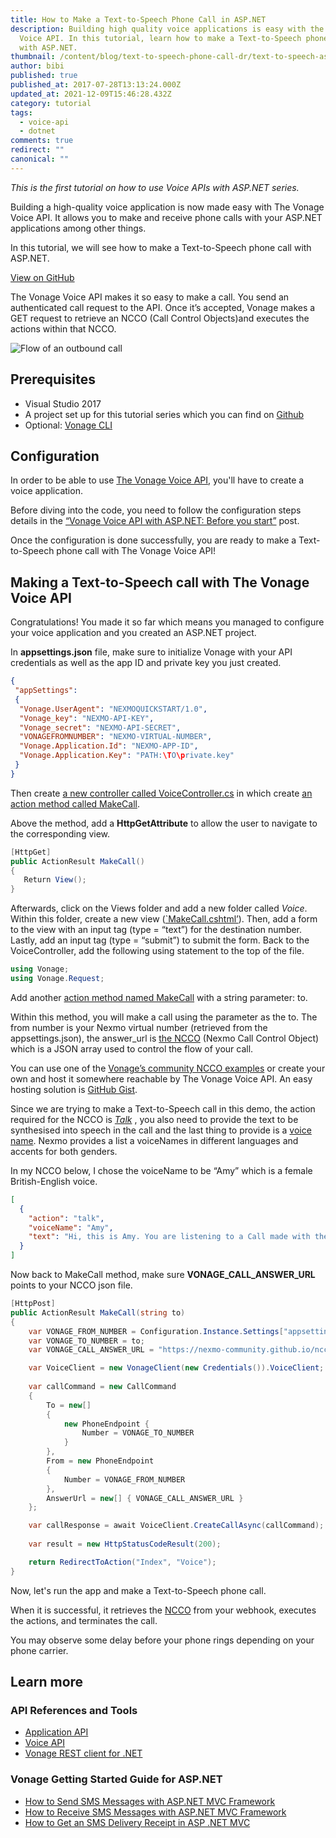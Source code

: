 ```yaml
---
title: How to Make a Text-to-Speech Phone Call in ASP.NET
description: Building high quality voice applications is easy with the Vonage
  Voice API. In this tutorial, learn how to make a Text-to-Speech phone call
  with ASP.NET.
thumbnail: /content/blog/text-to-speech-phone-call-dr/text-to-speech-asp.png
author: bibi
published: true
published_at: 2017-07-28T13:13:24.000Z
updated_at: 2021-12-09T15:46:28.432Z
category: tutorial
tags:
  - voice-api
  - dotnet
comments: true
redirect: ""
canonical: ""
---
```

*This is the first tutorial on how to use Voice APIs with ASP.NET series.*

Building a high-quality voice application is now made easy with The Vonage Voice API. It allows you to make and receive phone calls with your ASP.NET applications among other things.

In this tutorial, we will see how to make a Text-to-Speech phone call with ASP.NET.

[View on GitHub](https://github.com/Vonage/vonage-dotnet-code-snippets/blob/ASPNET/NexmoDotNetQuickStarts/Controllers/VoiceController.cs)

The Vonage Voice API makes it so easy to make a call. You send an authenticated call request to the API. Once it’s accepted, Vonage makes a GET request to retrieve an NCCO (Call Control Objects)and executes the actions within that NCCO.

![Flow of an outbound call](/content/blog/how-to-make-a-text-to-speech-phone-call-in-asp-net/call-outbound-diagram.gif)

## Prerequisites

* Visual Studio 2017
* A project set up for this tutorial series which you can find on [Github](https://github.com/nexmo-community/nexmo-dotnet-quickstart/tree/ASPNET/NexmoDotNetQuickStarts)
* Optional: [Vonage CLI](https://github.com/Vonage/vonage-cli)

<sign-up number></sign-up>

## Configuration

In order to be able to use [The Vonage Voice API](https://developer.vonage.com/voice/voice-api/overview), you'll have to create a voice application.

Before diving into the code, you need to follow the configuration steps details in the [“Vonage Voice API with ASP.NET: Before you start”](https://learn.vonage.com/blog/2017/07/28/nexmo-voice-api-asp-net-configure-dr) post.

Once the configuration is done successfully, you are ready to make a Text-to-Speech phone call with The Vonage Voice API! 

## Making a Text-to-Speech call with The Vonage Voice API

Congratulations! You made it so far which means you managed to configure your voice application and you created an ASP.NET project. 

In **appsettings.json** file, make sure to initialize Vonage with your API credentials as well as the app ID and private key you just created.

```json
{
 "appSettings": 
 {
  "Vonage.UserAgent": "NEXMOQUICKSTART/1.0",
  "Vonage_key": "NEXMO-API-KEY",
  "Vonage_secret": "NEXMO-API-SECRET",
  "VONAGEFROMNUMBER": "NEXMO-VIRTUAL-NUMBER",
  "Vonage.Application.Id": "NEXMO-APP-ID",
  "Vonage.Application.Key": "PATH:\TO\private.key"
 }
}
```

Then create [a new controller called VoiceController.cs](https://github.com/nexmo-community/nexmo-dotnet-quickstart/blob/b9b3ba0dcf7a2e35d8b14b06680e89ab989c0d88/NexmoDotNetQuickStarts/Controllers/VoiceController.cs) in which create [an action method called MakeCall](https://github.com/nexmo-community/nexmo-dotnet-quickstart/blob/b9b3ba0dcf7a2e35d8b14b06680e89ab989c0d88/NexmoDotNetQuickStarts/Controllers/VoiceController.cs).

Above the method, add a **HttpGetAttribute** to allow the user to navigate to the corresponding view.

```csharp
[HttpGet]
public ActionResult MakeCall()
{
   Return View();
}
```

Afterwards, click on the Views folder and add a new folder called *Voice*. Within this folder, create a new view ([`MakeCall.cshtml’](https://github.com/nexmo-community/nexmo-dotnet-quickstart/blob/b9b3ba0dcf7a2e35d8b14b06680e89ab989c0d88/NexmoDotNetQuickStarts/Views/Voice/MakeCall.cshtml)). Then, add a form to the view with an input tag (type = “text”) for the destination number. Lastly, add an input tag (type = “submit”) to submit the form.
Back to the VoiceController, add the following using statement to the top of the file.

```csharp
using Vonage;
using Vonage.Request;
```

Add another [action method named MakeCall](https://github.com/nexmo-community/nexmo-dotnet-quickstart/blob/b9b3ba0dcf7a2e35d8b14b06680e89ab989c0d88/NexmoDotNetQuickStarts/Controllers/VoiceController.cs#L20-L49) with a string parameter: to.

Within this method, you will make a call using the parameter as the to. The from number is your Nexmo virtual number (retrieved from the appsettings.json), the answer_url is [the NCCO](https://developer.vonage.com/voice/voice-api/ncco-reference) (Nexmo Call Control Object) which is a JSON array used to control the flow of your call. 

You can use one of the [Vonage’s community NCCO examples](https://github.com/nexmo-community/ncco-examples/) or create your own and host it somewhere reachable by The Vonage Voice API. An easy hosting solution is [GitHub Gist](https://gist.github.com/). 

Since we are trying to make a Text-to-Speech call in this demo, the action required for the NCCO is *[Talk](https://developer.nexmo.com/api/voice/ncco#talk)* , you also need to provide the text to be synthesised into speech in the call and the last thing to provide is a [voice name](https://developer.nexmo.com/api/voice/ncco#voice-names). Nexmo provides a list a voiceNames in different languages and accents for both genders.

In my NCCO below, I chose the voiceName to be “Amy” which is a female British-English voice. 

```json
[
  {
    "action": "talk",
    "voiceName": "Amy",
    "text": "Hi, this is Amy. You are listening to a Call made with the Vonage Voice API"
  }
]
```

Now back to MakeCall method, make sure **VONAGE_CALL_ANSWER_URL** points to your NCCO json file.

```csharp
[HttpPost]
public ActionResult MakeCall(string to)
{
    var VONAGE_FROM_NUMBER = Configuration.Instance.Settings["appsettings:VONAGE_FROM_NUMBER"];
    var VONAGE_TO_NUMBER = to;
    var VONAGE_CALL_ANSWER_URL = "https://nexmo-community.github.io/ncco-examples/first_call_talk.json";

    var VoiceClient = new VonageClient(new Credentials()).VoiceClient;
  
    var callCommand = new CallCommand
    {
        To = new[]
        {
            new PhoneEndpoint {
                Number = VONAGE_TO_NUMBER
            }
        },
        From = new PhoneEndpoint
        {
            Number = VONAGE_FROM_NUMBER
        },
        AnswerUrl = new[] { VONAGE_CALL_ANSWER_URL }
    };

    var callResponse = await VoiceClient.CreateCallAsync(callCommand);
  
    var result = new HttpStatusCodeResult(200);

    return RedirectToAction("Index", "Voice");
}
```

Now, let's run the app and make a Text-to-Speech phone call.

When it is successful, it retrieves the [NCCO](https://developer.vonage.com/voice/voice-api/ncco-reference) from your webhook, executes the actions, and terminates the call.

You may observe some delay before your phone rings depending on your phone carrier.

## Learn more

### API References and Tools

* [Application API](https://developer.vonage.com/concepts/guides/application)
* [Voice API](https://developer.vonage.com/voice/voice-api/overview)
* [Vonage REST client for .NET](https://github.com/Nexmo/nexmo-dotnet)

### Vonage Getting Started Guide for ASP.NET

* [How to Send SMS Messages with ASP.NET MVC Framework](https://learn.vonage.com/blog/2017/03/23/send-sms-messages-asp-net-mvc-framework-dr/)
* [How to Receive SMS Messages with ASP.NET MVC Framework](https://learn.vonage.com/blog/2017/03/31/recieve-sms-messages-with-asp-net-mvc-framework-dr/)
* [How to Get an SMS Delivery Receipt in ASP .NET MVC](https://learn.vonage.com/blog/2017/07/21/get-sms-delivery-receipt-asp-net-mvc-dr/)